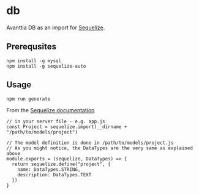 # db

Avanttia DB as an import for [Sequelize](https://sequelize.readthedocs.io/en/v3/).

## Prerequsites

```
npm install -g mysql
npm install -g sequelize-auto
```

## Usage

```
npm run generate
```

From the [Sequelize documentation](http://docs.sequelizejs.com/manual/tutorial/models-definition.html#import)

```
// in your server file - e.g. app.js
const Project = sequelize.import(__dirname + "/path/to/models/project")

// The model definition is done in /path/to/models/project.js
// As you might notice, the DataTypes are the very same as explained above
module.exports = (sequelize, DataTypes) => {
  return sequelize.define("project", {
    name: DataTypes.STRING,
    description: DataTypes.TEXT
  })
}
```